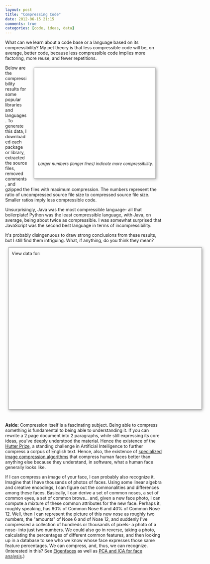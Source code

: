 ```yaml
---
layout: post
title: "Compressing Code"
date: 2012-06-15 21:15
comments: true
categories: [code, ideas, data]
---
```

<div class='empty'>
  <script src="https://ajax.googleapis.com/ajax/libs/jquery/3.3.1/jquery.min.js"></script>
  
  <script type="text/javascript">
    function drawVisualization() {
      var languageData = {
        Ruby: [
          ["octopress",3.109],
          ["homebrew",3.310],
          ["will_paginate",3.724],
          ["jekyll",3.909],
          ["cucumber",3.976],
          ["compass",4.076],
          ["bundler",4.087],
          ["sinatra",4.096],
          ["gollum",4.126],
          ["refinerycms",4.215],
          ["resque",4.217],
          ["ruby",4.217],
          ["diaspora",4.285],
          ["active_admin",4.452],
          ["spree",4.634],
          ["devise",4.961],
          ["paperclip",5.087],
          ["rails_admin",5.276],
          ["rails",5.327],
          ["capybara",5.335],
          ["cancan",5.434],
          ["authlogic",5.666],
          ["fog",5.787],
          ["mongoid",6.714]
        ],

        CPP: [
          ["v8",3.031],
          ["node",3.049],
          ["bitcoin",4.037],
          ["wkhtmltopdf",4.081],
          ["mongo",4.264],
          ["scribe",4.504],
          ["mysql",4.977],
          ["doom3.gpl",5.024],
          ["phantomjs",5.501]
        ],

        Java: [
          ["hudson",4.558],
          ["hadoop",4.952],
          ["grails-core",5.466],
          ["clojure",5.930],
          ["cassandra",6.601],
          ["netty",6.692],
          ["voldemort",6.986],
          ["spring-framework",7.043],
          ["storm",9.340]
        ],

        JS: [
          ["Skeleton",1.648],
          ["mustache.js",2.838],
          ["impress.js",3.102],
          ["pdf.js",3.245],
          ["three.js",3.371],
          ["underscore",3.410],
          ["zepto",3.505],
          ["raphael",3.614],
          ["backbone",3.630],
          ["history.js",3.752],
          ["UglifyJS",3.788],
          ["headjs",3.866],
          ["scriptaculous",4.044],
          ["less.js",4.105],
          ["handlebars.js",4.199],
          ["jquery",4.202],
          ["ace",4.207],
          ["bootstrap",4.219],
          ["d3",4.413],
          ["prototype",4.511],
          ["ember.js",4.549],
          ["jasmine",4.872],
          ["async",4.978],
          ["express",5.145],
          ["mongoose",5.735],
          ["socket.io",6.719]
        ],

        PHP: [
          ["WordPress",4.373],
          ["twitteroauth",4.408],
          ["pyrocms",4.559],
          ["foundation",5.067],
          ["Slim",5.552],
          ["symfony",6.337],
          ["zf2",6.580],
          ["cakephp",6.839]
        ],

        C: [
          ["git",3.758],
          ["redis",4.194],
          ["memcached",4.539],
          ["ccv",4.659],
          ["linux",4.847],
          ["yajl",4.983],
          ["nginx",5.352],
          ["php-src",8.752]
        ],

        Python: [
          ["webpy",2.943],
          ["fabric",3.573],
          ["reddit",3.587],
          ["blueprint",3.962],
          ["tornado",4.279],
          ["flask",4.415],
          ["django",4.901]
        ]
      };

      var summary = [
        ["Python",3.952],
        ["JS",4.064],
        ["CPP",4.274],
        ["Ruby",4.584],
        ["C",5.136],
        ["PHP",5.464],
        ["Java",6.396]
      ];

      var crossLanguageSummary = google.visualization.arrayToDataTable([["", ""]].concat(summary.reverse()));
      new google.visualization.BarChart(jQuery("#cross-language").get(0)).draw(crossLanguageSummary,
            {title:"Average Compressability by Language",
              width: 400, height: 300,
              legend: { position: "none" },
              chartArea: { width: "80%", height: "80%" }
            });


      jQuery.each(languageData, function(name, value) {
        var data = google.visualization.arrayToDataTable([["", ""]].concat(languageData[name].reverse()));
        var $elem = jQuery("<div></div>").addClass("visualization").addClass(name).css({ width: "600px", height: "400px", display: "none" });
        jQuery("#visualizations").append($elem);
        jQuery("#viz-links").append(jQuery('<a href="#"></a>').text(name).click(function(e) {
          e.preventDefault();
          jQuery("#visualizations .visualization").hide();
          $elem.show();
          return false;
        }));

        new google.visualization.BarChart($elem.get(0)).draw(data,
               {title:"Compressability of " + name + " Libraries",
                width: 600, height: 500,
                legend: { position: "none" },
                hAxis: { maxValue: 7, minValue: 2, viewWindowMode: 'explicit', viewWindow: { max: 7, min: 2 } },
                chartArea: { width: "70%", height: "75%" }
               });
      });

      jQuery("#visualizations .visualization.Ruby").show();
    }
  </script>

  <script type="text/javascript" src="https://www.gstatic.com/charts/loader.js"></script>
  <script type="text/javascript">
    google.charts.load('current', {packages: ['corechart']});
    google.charts.setOnLoadCallback(drawVisualization);
  </script>


  <style>
    .empty {
      width: 0;
      height: 0;
      padding: 0;
      margin: 0;
    }

    #viz-links a {
      padding: 10px;
    }

    #visualizations {
      width: 600px;
      height: 500px;
    }

    #cross-language {
      width: 400px;
      height: 300px;
    }

    .cross-language-wrapper {
      margin: 8px 20px 10px 20px;
      float: right;
      width: 385px;
      height: 355px;
      padding-left: 5px;
      font-size: 13px;
      font-style: italic;
      text-align: center;
      overflow: hidden;
      background-color: white;
    }

    .box {
      box-shadow: 2px 2px 9px #999;
      border: 1px solid #999;
    }

    .results {
      clear: both;
      margin: 10px;
      padding: 10px;
      width: 600px;
      overflow: hidden;
      height: 500px;
    }
  </style>
</div>

What can we learn about a code base or a language based on its compressibility?  My pet theory is that less compressible code will be, on average, better code, because less compressible code implies more factoring, more reuse, and fewer repetitions.

<div class='cross-language-wrapper box'>
  <div id='cross-language'></div>
  <div>
    Larger numbers (longer lines) indicate more compressibility.
  </div>
</div>

Below are the compressibility results for some popular libraries and languages.  To generate this data, I downloaded each package or library, extracted the source files, removed comments, and gzipped the files with maximum compression.  The numbers represent the ratio of uncompressed source file size to compressed source file size.  Smaller ratios imply less compressible code.

Unsurprisingly, Java was the most compressible language- all that boilerplate!  Python was the least compressible language, with Java, on average, being about twice as compressible.  I was somewhat surprised that JavaScript was the second best language in terms of incompressibility.

It's probably disingenuous to draw strong conclusions from these results, but I still find them intriguing.  What, if anything, do you think they mean?

<div class='results box'>
  <div id="viz-links">
    <span>View data for:</span>
  </div>

  <div id="visualizations"></div>
</div>

<br />

<strong>Aside:</strong> Compression itself is a fascinating subject.  Being able to compress something is fundamental to being able to understanding it.  If you can rewrite a 2 page document into 2 paragraphs, while still expressing its core ideas, you've deeply understood the material.  Hence the existence of the [Hutter Prize](http://en.wikipedia.org/wiki/Hutter_Prize), a standing challenge in Artificial Intelligence to further compress a corpus of English text.  Hence, also, the existence of [specialized image compression algorithms](http://www.cs.technion.ac.il/~elad/publications/journals/2007/FaceCompress_KSVD_JVCIR.pdf) that compress human faces better than anything else because they understand, in software, what a human face generally looks like.

If I can compress an image of your face, I can probably also recognize it.  Imagine that I have thousands of photos of faces.  Using some linear algebra and creative encodings, I can figure out the commonalities and differences among these faces.  Basically, I can derive a set of common noses, a set of common eyes, a set of common brows... and, given a new face photo, I can compute a mixture of these common attributes for the new face.  Perhaps it, roughly speaking, has 60% of Common Nose 6 and 40% of Common Nose 12.  Well, then I can represent the picture of this new nose as roughly two numbers, the "amounts" of Nose 6 and of Nose 12, and suddenly I've compressed a collection of hundreds or thousands of pixels- a photo of a nose- into just two numbers.  We could also go in reverse, taking a photo, calculating the percentages of different common features, and then looking up in a database to see who we know whose face expresses those same feature percentages.  We can compress, and, thus, we can recognize.  (Interested in this?  See [Eigenfaces](http://en.wikipedia.org/wiki/Eigenface) as well as [PCA and ICA for face analysis](http://www.face-rec.org/algorithms/Comparisons/draper_cviu.pdf).)
